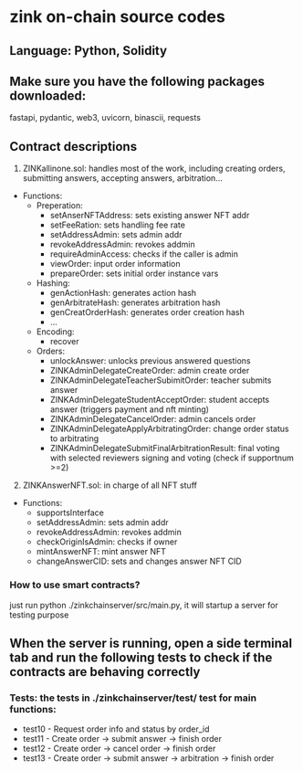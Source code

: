 # zink on-chain source codes

## Language: Python, Solidity
## Make sure you have the following packages downloaded:
fastapi, pydantic, web3, uvicorn, binascii, requests

## Contract descriptions

1. ZINKallinone.sol: handles most of the work, including creating orders, submitting answers, accepting answers, arbitration...
  - Functions:
    - Preperation:
      - setAnserNFTAddress: sets existing answer NFT addr
      - setFeeRation: sets handling fee rate
      - setAddressAdmin: sets admin addr
      - revokeAddressAdmin: revokes addmin
      - requireAdminAccess: checks if the caller is admin
      - viewOrder: input order information
      - prepareOrder: sets initial order instance vars
    - Hashing:
      - genActionHash: generates action hash
      - genArbitrateHash: generates arbitration hash
      - genCreatOrderHash: generates order creation hash
      - ...
    - Encoding:
      - recover
    - Orders:
      - unlockAnswer: unlocks previous answered questions
      - ZINKAdminDelegateCreateOrder: admin create order
      - ZINKAdminDelegateTeacherSubimitOrder: teacher submits answer
      - ZINKAdminDelegateStudentAcceptOrder: student accepts answer (triggers payment and nft minting)
      - ZINKAdminDelegateCancelOrder: admin cancels order
      - ZINKAdminDelegateApplyArbitratingOrder: change order status to arbitrating
      - ZINKAdminDelegateSubmitFinalArbitrationResult: final voting with selected reviewers signing and voting (check if supportnum >=2)
2. ZINKAnswerNFT.sol: in charge of all NFT stuff
  - Functions:
    - supportsInterface
    - setAddressAdmin: sets admin addr
    - revokeAddressAdmin: revokes addmin
    - checkOriginIsAdmin: checks if owner
    - mintAnswerNFT: mint answer NFT
    - changeAnswerCID: sets and changes answer NFT CID    

### How to use smart contracts?
just run python ./zinkchainserver/src/main.py, it will startup a server for testing purpose

## When the server is running, open a side terminal tab and run the following tests to check if the contracts are behaving correctly

### Tests: the tests in ./zinkchainserver/test/ test for main functions:
  - test10 - Request order info and status by order_id
  - test11 - Create order -> submit answer -> finish order
  - test12 - Create order -> cancel order -> finish order
  - test13 - Create order -> submit answer -> arbitration -> finish order

